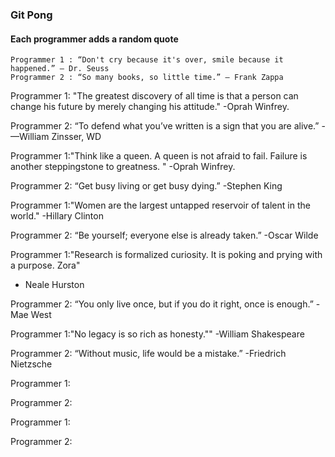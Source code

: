 ### Git Pong
#### Each programmer adds a random quote

```Example:
Programmer 1 : “Don't cry because it's over, smile because it happened.” ― Dr. Seuss
Programmer 2 : “So many books, so little time.” ― Frank Zappa
```

Programmer 1: "The greatest discovery of all time is that a person can change his future by merely changing his attitude."
-Oprah Winfrey.


Programmer 2: “To defend what you’ve written is a sign that you are alive.” -—William Zinsser, WD

Programmer 1:"Think like a queen. A queen is not afraid to fail. Failure is another steppingstone to greatness. "
-Oprah Winfrey.


Programmer 2: “Get busy living or get busy dying.” -Stephen King

Programmer 1:"Women are the largest untapped reservoir of talent in the world."
-Hillary Clinton


Programmer 2: “Be yourself; everyone else is already taken.” -Oscar Wilde

Programmer 1:"Research is formalized curiosity. It is poking and prying with a purpose. Zora"
- Neale Hurston


Programmer 2: “You only live once, but if you do it right, once is enough.” -Mae West

Programmer 1:"No legacy is so rich as honesty."" -William Shakespeare

Programmer 2: “Without music, life would be a mistake.” -Friedrich Nietzsche

Programmer 1:

Programmer 2:

Programmer 1:

Programmer 2:

